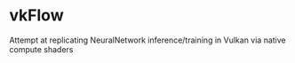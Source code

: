 # vkFlow
Attempt at replicating NeuralNetwork inference/training in Vulkan via native compute shaders
